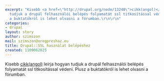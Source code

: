 ```yaml
---
excerpt: "Kisebb <a href=\"http://drupal.org/node/13240\">cikk(angol)</a> leírja hogyan
  tudjuk a drupál felhasználói belépés folyamatát ssl titkosítással védeni. Plusz
  a buktatókról is lehet olvasni a fórumban.\r\n\r\n"
categories:
- drupal
layout: story
author: szimszon
mail: szimszon@oregpreshaz.eu
title: Drupal::SSL használat belépéshez
created: 1109062025
---
```

Kisebb <a href="http://drupal.org/node/13240">cikk(angol)</a> leírja hogyan tudjuk a drupál felhasználói belépés folyamatát ssl titkosítással védeni. Plusz a buktatókról is lehet olvasni a fórumban.

